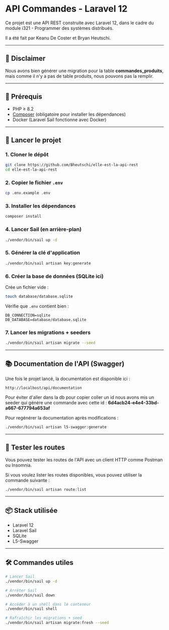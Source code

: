 # API Commandes - Laravel 12

Ce projet est une API REST construite avec Laravel 12, dans le cadre du module i321 - Programmer des systèmes distribués.

Il a été fait par Keanu De Coster et Bryan Heutschi.

---

## 📢 Disclaimer

Nous avons bien générer une migration pour la table **commandes_produits**, mais comme il n'y a pas de table produits, nous pouvons pas la remplir.

---

## 🧰 Prérequis

- PHP ≥ 8.2
- [Composer](https://getcomposer.org/) (obligatoire pour installer les dépendances)
- Docker (Laravel Sail fonctionne avec Docker)

---

## 🚀 Lancer le projet

### 1. Cloner le dépôt

```bash
git clone https://github.com/Bheutschi/elle-est-la-api-rest
cd elle-est-la-api-rest
```

### 2. Copier le fichier `.env`

```bash
cp .env.example .env
```

### 3. Installer les dépendances

```bash
composer install
```

### 4. Lancer Sail (en arrière-plan)

```bash
./vendor/bin/sail up -d
```

### 5. Générer la clé d'application

```bash
./vendor/bin/sail artisan key:generate
```

### 6. Créer la base de données (SQLite ici)

Crée un fichier vide :
```bash
touch database/database.sqlite
```

Vérifie que `.env` contient bien :

```env
DB_CONNECTION=sqlite
DB_DATABASE=database/database.sqlite
```

### 7. Lancer les migrations + seeders

```bash
./vendor/bin/sail artisan migrate --seed
```

---

## 📚 Documentation de l'API (Swagger)

Une fois le projet lancé, la documentation est disponible ici :

```
http://localhost/api/documentation
```

Pour éviter d'aller dans la db pour copier coller un id nous avons mis un seeder qui génère une commande avec cette id : **6d4acb24-e4e4-33bd-a667-677794a653af**

Pour regénérer la documentation après modifications :
```bash
./vendor/bin/sail artisan l5-swagger:generate
```

---

## 🧪 Tester les routes

Vous pouvez tester les routes de l'API avec un client HTTP comme Postman ou Insomnia.

Si vous voulez lister les routes disponibles, vous pouvez utiliser la commande suivante :

```bash
./vendor/bin/sail artisan route:list
```
---

## 📦 Stack utilisée

- Laravel 12
- Laravel Sail
- SQLite
- L5-Swagger

---

## 🛠️ Commandes utiles

```bash
# Lancer Sail
./vendor/bin/sail up -d

# Arrêter Sail
./vendor/bin/sail down

# Accéder à un shell dans le conteneur
./vendor/bin/sail shell

# Rafraîchir les migrations + seed
./vendor/bin/sail artisan migrate:fresh --seed
```
